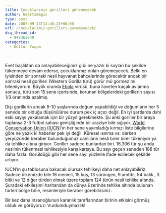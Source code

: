 ```yaml
---
title: Çocuklarımız gorilleri göremeyecek
author: heartsmagic
type: post
date: 2007-09-13T13:46:22+00:00
url: /cocuklarimiz-gorilleri-goremeyecek/
dsq_thread_id:
  - 948363649
categories:
  - Kültür Yaşam

---
```

Evet başlıktan da anlayabileceğimiz gibi ne yazık ki soyları bu şekilde tükenmeye devam ederse, çocuklarımız onları göremeyecek. Belki en iyisinden bir sonraki nesil hayvanat bahçelerinde görecektir ancak bir sonraki nesil gorilleri (Western Gorilla türü) görür mü görmez mi bilemiyorum. Büyük oranda <a href="https://tr.wikipedia.org/wiki/Ebola" target="_blank">Ebola</a> virüsü, buna ilaveten kaçak avlanma sonucu, türü son 15 sene içerisinde, korunan bölgelerdeki gorillerin sayısı 1/3 oranında azalmış. 

Dişi gorillerin ancak 9-10 yaşlarında doğum yapabildiği ve doğumların her 5 senede bir olduğu düşünülürse durum pek iç açıcı değil. En iyi şartlarda dahi eski sayıyı yakalamak için bir yüzyıl gerekmekte. Şu anki goriller bir araya toplansa 2-3 futbol sahası genişliğinde bir araziye bile sığıyor. <a href="https://www.iucn.org" target="_blank">World Conservation Union (IUCN)</a>&#8216;ın her sene yayımladığı kırmızı liste bilgilerine göre ne yazık ki haberler pek iyi değil. Küresel ısınma vs. derken yeryüzünde beraber bulunduğumuz canlıların nesli birer birer tükeniyor ya da tehlike altına giriyor. Goriller sadece bunlardan biri. 16,306 tür şu anda neslinin tükenmesi tehlikesiyle karşı karşıya. Bu sayı geçen seneden 188 tür daha fazla. Görüldüğü gibi her sene sayı yüzlerle ifade edilecek şekilde artıyor. 

IUCN&#8217;ın şu tablosuna bakacak olursak tehlikeyi daha net anlayabiliriz. Sadece ülkemizde bile 18 memeli, 15 kuş, 13 sürüngen, 9 amfibi, 54 balık , 3 bitki ve 12 diğer türden olmak üzere toplam 124 türün nesli tehlike altında. Şuradaki etkileşimi haritandan da dünya üzerinde tehlike altında bulunan türleri bölge böle, resimleriyle beraber görebilirsiniz.

<p align="left">
  Bir kez daha insanoğlunun karanlık taraflarından birinin etkisini görmüş olduk ve görüyoruz: Vurdumduymazlık!
</p>